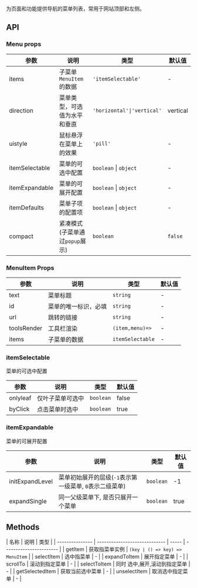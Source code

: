 为页面和功能提供导航的菜单列表，常用于网站顶部和左侧。

## API

### Menu props

| 参数           | 说明                            | 类型                       | 默认值   |
| -------------- | ------------------------------- | -------------------------- | -------- |
| items          | 子菜单`MenuItem`的数据          | `'itemSelectable'`         | -        |
| direction      | 菜单类型，可选值为水平和垂直    | `'horizontal'\|'vertical'` | vertical |
| uistyle        | 鼠标悬浮在菜单上的效果          | `'pill'`                   | -        |
| itemSelectable | 菜单的可选中配置                | `boolean` \| `object`      | -        |
| itemExpandable | 菜单的可展开配置                | `boolean` \| `object`      | -        |
| itemDefaults   | 菜单子项的配置项                | `boolean` \| `object`      | -        |
| compact        | 紧凑模式(子菜单通过`popup`展示) | `boolean`                  | `false`  |

### MenuItem Props

| 参数        | 说明                 | 类型             | 默认值 |
| ----------- | -------------------- | ---------------- | ------ |
| text        | 菜单标题             | `string`         | -      |
| id          | 菜单的唯一标识，必填 | `string`         | -      |
| url         | 跳转的链接           | `string`         | -      |
| toolsRender | 工具栏渲染           | `(item,menu)=>`  | -      |
| items       | 子菜单的数据         | `itemSelectable` | -      |

### itemSelectable

菜单的可选中配置

| 参数     | 说明             | 类型      | 默认值 |
| -------- | ---------------- | --------- | ------ |
| onlyleaf | 仅叶子菜单可选中 | `boolean` | false  |
| byClick  | 点击菜单时选中   | `boolean` | true   |

### itemExpandable

菜单的可展开配置

| 参数            | 说明                                                    | 类型      | 默认值 |
| --------------- | ------------------------------------------------------- | --------- | ------ |
| initExpandLevel | 菜单初始展开的层级(`-1`表示第一级菜单, `0`表示二级菜单) | `boolean` | -1     |
| expandSingle    | 同一父级菜单下, 是否只展开一个菜单                      | `boolean` | true   |

## Methods

| 名称            | 说明                          | 类型  |
| --------------- | ----------------------------- | ----- | ----------------------- |
| getItem         | 获取指菜单实例                | `(key | () => key) => MenuItem` |
| selectItem      | 选中指菜单                    | -     |
| expandToItem    | 展开指定菜单                  | -     |
| scrollTo        | 滚动到指定菜单                | -     |
| selectToItem    | 同时 选中,展开,滚动到指定菜单 | -     |
| getSelectedItem | 获取当前选中菜单              | -     |
| unselectItem    | 取消选中指定菜单              | -     |

